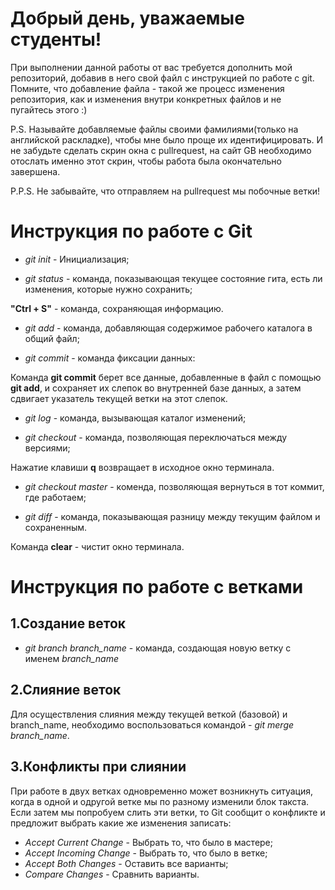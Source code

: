 # Добрый день, уважаемые студенты! 
  При выполнении данной работы от вас требуется дополнить мой репозиторий, добавив в него свой файл с инструкцией по работе с git. Помните, что добавление файла - такой же процесс изменения репозитория, как и изменения внутри конкретных файлов и не пугайтесь этого :)

  P.S. Называйте добавляемые файлы своими фамилиями(только на английской раскладке), чтобы мне было проще их идентифицировать. И не забудьте сделать скрин окна с pullrequest, на сайт GB необходимо отослать именно этот скрин, чтобы работа была окончательно завершена.

  P.P.S. Не забывайте, что отправляем на pullrequest мы побочные ветки!

 
  # Инструкция по работе с Git

* *git init* - Инициализация;

* *git status* - команда, показывающая текущее состояние гита, есть ли изменения, которые нужно сохранить;

**"Ctrl + S"** - команда, сохраняющая информацию.

* *git add* - команда, добавляющая содержимое рабочего каталога в общий файл;

* *git commit* - команда фиксации данных:

Команда **git commit** берет все данные, добавленные в файл с помощью **git add**, и сохраняет их слепок во внутренней базе данных, а затем сдвигает указатель текущей ветки на этот слепок.

* *git log* - команда, вызывающая каталог изменений;

* *git checkout* - команда, позволяющая переключаться между версиями;

Нажатие клавиши **q** возвращает в исходное окно терминала.

* *git checkout master* - коменда, позволяющая вернуться в тот коммит, где работаем;

* *git diff* - команда, показывающая разницу между текущим файлом и сохраненным.

Команда **clear** - чистит окно терминала.

# Инструкция по работе с ветками

## 1.Создание веток

* _git branch branch_name_ - команда, создающая новую ветку с именем *branch_name*

## 2.Слияние веток

Для осуществления слияния между текущей веткой (базовой) и branch_name, необходимо воспользоваться командой - _git merge branch_name_.

## 3.Конфликты при слиянии

При работе в двух ветках одновременно может возникнуть ситуация, когда в одной и одругой ветке мы по разному изменили блок такста. Если затем мы попробуем слить эти ветки, то Git сообщит о конфликте и предложит выбрать какие же изменения записать:
* _Accept Current Change_ - Выбрать то, что было в мастере;
* _Accept Incoming Change_ - Выбрать то, что было в ветке;
* _Accept Both Changes_ - Оставить все варианты;
* _Compare Changes_ - Сравнить варианты.

